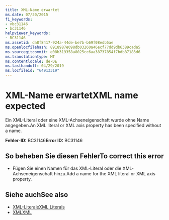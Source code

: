 ```yaml
---
title: XML-Name erwartet
ms.date: 07/20/2015
f1_keywords:
- vbc31146
- bc31146
helpviewer_keywords:
- BC31146
ms.assetid: da8f8417-924a-44de-be7b-b69f08edb5ae
ms.openlocfilehash: 8918987e098db03260a46ecf77dd9db6389cada5
ms.sourcegitcommit: e08b319358a8025cc6aa38737854f7bdb87183d6
ms.translationtype: MT
ms.contentlocale: de-DE
ms.lasthandoff: 04/29/2019
ms.locfileid: "64913319"
---
```

# <a name="xml-name-expected"></a><span data-ttu-id="bf03b-102">XML-Name erwartet</span><span class="sxs-lookup"><span data-stu-id="bf03b-102">XML name expected</span></span>
<span data-ttu-id="bf03b-103">Ein XML-Literal oder eine XML-Achseneigenschaft wurde ohne Name angegeben.</span><span class="sxs-lookup"><span data-stu-id="bf03b-103">An XML literal or XML axis property has been specified without a name.</span></span>  
  
 <span data-ttu-id="bf03b-104">**Fehler-ID:** BC31146</span><span class="sxs-lookup"><span data-stu-id="bf03b-104">**Error ID:** BC31146</span></span>  
  
## <a name="to-correct-this-error"></a><span data-ttu-id="bf03b-105">So beheben Sie diesen Fehler</span><span class="sxs-lookup"><span data-stu-id="bf03b-105">To correct this error</span></span>  
  
- <span data-ttu-id="bf03b-106">Fügen Sie einen Namen für das XML-Literal oder die XML-Achseneigenschaft hinzu.</span><span class="sxs-lookup"><span data-stu-id="bf03b-106">Add a name for the XML literal or XML axis property.</span></span>  
  
## <a name="see-also"></a><span data-ttu-id="bf03b-107">Siehe auch</span><span class="sxs-lookup"><span data-stu-id="bf03b-107">See also</span></span>

- [<span data-ttu-id="bf03b-108">XML-Literale</span><span class="sxs-lookup"><span data-stu-id="bf03b-108">XML Literals</span></span>](../../visual-basic/language-reference/xml-literals/index.md)
- [<span data-ttu-id="bf03b-109">XML</span><span class="sxs-lookup"><span data-stu-id="bf03b-109">XML</span></span>](../../visual-basic/programming-guide/language-features/xml/index.md)
